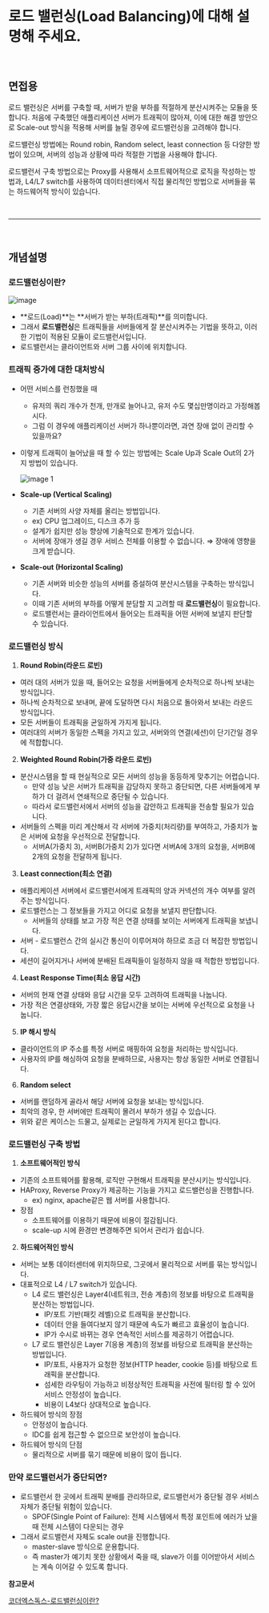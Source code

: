 # 로드 밸런싱(Load Balancing)에 대해 설명해 주세요. 

<br/>

## 면접용

로드 밸런싱은 서버를 구축할 때, 서버가 받을 부하를 적절하게 분산시켜주는 모듈을 뜻합니다. 처음에 구축했던 애플리케이션 서버가 트래픽이 많아져, 이에 대한 해결 방안으로 Scale-out 방식을 적용해 서버를 늘릴 경우에 로드밸런싱을 고려해야 합니다.

로드밸런싱 방법에는 Round robin, Random select, least connection 등 다양한 방법이 있으며, 서버의 성능과 상황에 따라 적절한 기법을 사용해야 합니다. 

로드밸런서 구축 방법으로는 Proxy를 사용해서 소프트웨어적으로 로직을 작성하는 방법과, L4/L7 switch를 사용하여 데이터센터에서 직접 물리적인 방법으로 서버들을 묶는 하드웨어적 방식이 있습니다.

<br/>
<hr/>
<br/>

## 개념설명

### 로드밸런싱이란?

![image](https://github.com/user-attachments/assets/bdfc606f-142c-405e-a064-671942c175b8)


- **로드(Load)**는 **서버가 받는 부하(트래픽)**를 의미합니다.
- 그래서 **로드밸런싱**은 트래픽들을 서버들에게 잘 분산시켜주는 기법을 뜻하고, 이러한 기법이 적용된 모듈이 로드밸런서입니다.
- 로드밸런서는 클라이언트와 서버 그룹 사이에 위치합니다.

### 트래픽 증가에 대한 대처방식

- 어떤 서비스를 런칭했을 때
    - 유저의 쿼리 개수가 천개, 만개로 늘어나고, 유저 수도 몇십만명이라고 가정해봅시다.
    - 그럼 이 경우에 애플리케이선 서버가 하나뿐이라면, 과연 장애 없이 관리할 수 있을까요?
- 이렇게 트래픽이 늘어났을 때 할 수 있는 방법에는 Scale Up과 Scale Out의 2가지 방법이 있습니다.
    
    ![image 1](https://github.com/user-attachments/assets/a48afef4-0d09-40df-9c82-280462b7235f)
    
- **Scale-up (Vertical Scaling)**
    - 기존 서버의 사양 자체를 올리는 방법입니다.
    - ex) CPU 업그레이드, 디스크 추가 등
    - 설계가 쉽지만 성능 향상에 기술적으로 한계가 있습니다.
    - 서버에 장애가 생길 경우 서비스 전체를 이용할 수 없습니다. ⇒ 장애에 영향을 크게 받습니다.
- **Scale-out (Horizontal Scaling)**
    - 기존 서버와 비슷한 성능의 서버를 증설하여 분산시스템을 구축하는 방식입니다.
    - 이때 기존 서버의 부하를 어떻게 분담할 지 고려할 때 **로드밸런싱**이 필요합니다.
    - 로드밸런서는 클라이언트에서 들어오는 트래픽을 어떤 서버에 보낼지 판단할 수 있습니다.

### 로드밸런싱 방식

1. **Round Robin(라운드 로빈)**
- 여러 대의 서버가 있을 때, 들어오는 요청을 서버들에게 순차적으로 하나씩 보내는 방식입니다.
- 하나씩 순차적으로 보내며, 끝에 도달하면 다시 처음으로 돌아와서 보내는 라운드 방식입니다.
- 모든 서버들이 트래픽을 균일하게 가지게 됩니다.
- 여러대의 서버가 동일한 스펙을 가지고 있고, 서버와의 연결(세션)이 단기간일 경우에 적합합니다.

2. **Weighted Round Robin(가중 라운드 로빈)**
- 분산시스템을 할 때 현실적으로 모든 서버의 성능을 동등하게 맞추기는 어렵습니다.
    - 만약 성능 낮은 서버가 트래픽을 감당하지 못하고 중단되면, 다른 서버들에게 부하가 더 걸려서 연쇄적으로 중단될 수 있습니다.
    - 따라서 로드밸런서에서 서버의 성능을 감안하고 트래픽을 전송할 필요가 있습니다.
- 서버들의 스펙을 미리 계산해서 각 서버에 가중치(처리량)를 부여하고, 가중치가 높은 서버에 요청을 우선적으로 전달합니다.
    - 서버A(가중치 3), 서버B(가중치 2)가 있다면 서버A에 3개의 요청을, 서버B에 2개의 요청을 전달하게 됩니다.

3. **Least connection(최소 연결)**
- 애플리케이션 서버에서 로드밸런서에게 트래픽의 양과 커넥션의 개수 여부를 알려주는 방식입니다.
- 로드밸런스는 그 정보들을 가지고 어디로 요청을 보낼지 판단합니다.
    - 서버들의 상태를 보고 가장 적은 연결 상태를 보이는 서버에게 트래픽을 보냅니다.
- 서버 - 로드밸런스 간의 실시간 통신이 이루어져야 하므로 조금 더 복잡한 방법입니다.
- 세션이 길어지거나 서버에 분배된 트래픽들이 일정하지 않을 때 적합한 방법입니다.

4. **Least Response Time(최소 응답 시간)**
- 서버의 현재 연결 상태와 응답 시간을 모두 고려하여 트래픽을 나눕니다.
- 가장 적은 연결상태와, 가장 짧은 응답시간을 보이는 서버에 우선적으로 요청을 나눕니다.

5. **IP 해시 방식**
- 클라이언트의 IP 주소를 특정 서버로 매핑하여 요청을 처리하는 방식입니다.
- 사용자의 IP를 해싱하여 요청을 분배하므로, 사용자는 항상 동일한 서버로 연결됩니다.

6. **Random select**
- 서버를 랜덤하게 골라서 해당 서버에 요청을 보내는 방식입니다.
- 최악의 경우, 한 서버에만 트래픽이 몰려서 부하가 생길 수 있습니다.
- 위와 같은 케이스는 드물고, 실제로는 균일하게 가지게 된다고 합니다.

### 로드밸런싱 구축 방법

1. **소프트웨어적인 방식**
- 기존의 소프트웨어를 활용해, 로직만 구현해서 트래픽을 분산시키는 방식입니다.
- HAProxy, Reverse Proxy가 제공하는 기능을 가지고 로드밸런싱을 진행합니다.
    - ex) nginx, apache같은 웹 서버를 사용합니다.
- 장점
    - 소프트웨어를 이용하기 때문에 비용이 절감됩니다.
    - scale-up 시에 환경만 변경해주면 되어서 관리가 쉽습니다.

2. **하드웨어적인 방식**
- 서버는 보통 데이터센터에 위치하므로, 그곳에서 물리적으로 서버를 묶는 방식입니다.
- 대표적으로 L4 / L7 switch가 있습니다.
    - L4 로드 밸런싱은 Layer4(네트워크, 전송 계층)의 정보를 바탕으로 트래픽을 분산하는 방법입니다.
        - IP/포트 기반(패킷 레벨)으로 트래픽을 분산합니다.
        - 데이터 안을 들여다보지 않기 때문에 속도가 빠르고 효율성이 높습니다.
        - IP가 수시로 바뀌는 경우 연속적인 서비스를 제공하기 어렵습니다.
    - L7 로드 밸런싱은 Layer 7(응용 계층)의 정보를 바탕으로 트래픽을 분산하는 방법입니다.
        - IP/포트, 사용자가 요청한 정보(HTTP header, cookie 등)를 바탕으로 트래픽을 분산합니다.
        - 섬세한 라우팅이 가능하고 비정상적인 트래픽을 사전에 필터링 할 수 있어 서비스 안정성이 높습니다.
        - 비용이 L4보다 상대적으로 높습니다.
- 하드웨어 방식의 장점
    - 안정성이 높습니다.
    - IDC를 쉽게 접근할 수 없으므로 보안성이 높습니다.
- 하드웨어 방식의 단점
    - 물리적으로 서버를 묶기 때문에 비용이 많이 듭니다.

### 만약 로드밸런서가 중단되면?

- 로드밸런서 한 곳에서 트래픽 분배를 관리하므로, 로드밸런서가 중단될 경우 서비스 자체가 중단될 위험이 있습니다.
    - SPOF(Single Point of Failure): 전체 시스템에서 특정 포인트에 에러가 났을 때 전체 시스템이 다운되는 경우
- 그래서 로드밸런서 자체도 scale out을 진행합니다.
    - master-slave 방식으로 운용합니다.
    - 즉 master가 예기치 못한 상황에서 죽을 때, slave가 이를 이어받아서 서비스는 계속 이어갈 수 있도록 합니다.

**참고문서**

[코더엑스독스-로드밸런싱이란?](https://youtu.be/9_6COPOMZvI?si=t2NwrvPAdLVqnkYa)